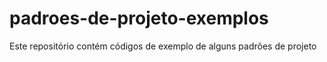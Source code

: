 # padroes-de-projeto-exemplos
Este repositório contém códigos de exemplo de alguns padrões de projeto
